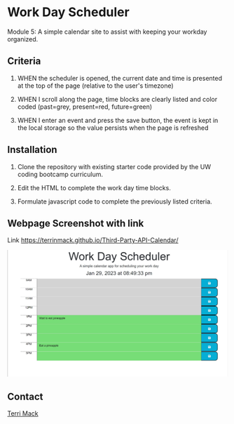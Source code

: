 # Work Day Scheduler
Module 5:  A simple calendar site to assist with keeping your workday organized.

## Criteria 

1. WHEN the scheduler is opened, the current date and time is presented at the top of the page (relative to the user's timezone)

2. WHEN I scroll along the page, time blocks are clearly listed and color coded (past=grey, present=red, future=green)

3. WHEN I enter an event and press the save button, the event is kept in the local storage so the value persists when the page is refreshed


## Installation

1. Clone the repository with existing starter code provided by the UW coding bootcamp curriculum.

2. Edit the HTML to complete the work day time blocks.

3. Formulate javascript code to complete the previously listed criteria.

## Webpage Screenshot with link

Link https://terrinmack.github.io/Third-Party-API-Calendar/

![Webpage Screenshot](assets/images/webpage-screenshot.jpg)

## Contact

[Terri Mack](https://github.com/terrinmack?tab=repositories)


